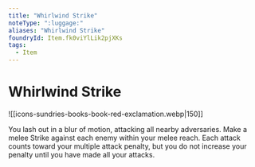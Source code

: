 ```yaml
---
title: "Whirlwind Strike"
noteType: ":luggage:"
aliases: "Whirlwind Strike"
foundryId: Item.fk0viYlLik2pjXKs
tags:
  - Item
---
```


# Whirlwind Strike
![[icons-sundries-books-book-red-exclamation.webp|150]]

You lash out in a blur of motion, attacking all nearby adversaries. Make a melee Strike against each enemy within your melee reach. Each attack counts toward your multiple attack penalty, but you do not increase your penalty until you have made all your attacks.
